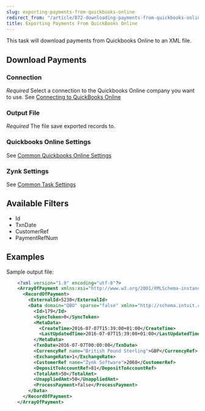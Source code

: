 ```yaml
---
slug: exporting-payments-from-quickbooks-online
redirect_from: "/article/872-downloading-payments-from-quickbooks-online"
title: Exporting Payments From QuickBooks Online
---
```



This task will download payments from Quickbooks Online to an XML file.


## Download Payments

### Connection
_Required_
Select a connection to the Quickbooks Online company you want to use. See [Connecting to QuickBooks Online](connecting-to-quickbooks-online)

### Output File
_Required_
The file save exported records to.

### Quickbooks Online Settings
See [Common Quickbooks Online Settings](common-quickbooks-online-settings)

### Zynk Settings
See [Common Task Settings](common-task-settings)

## Available Filters
- Id
- TxnDate
- CustomerRef
- PaymentRefNum


## Examples


Sample output file:


```xml
    <?xml version="1.0" encoding="utf-8"?>
    <ArrayOfPayment xmlns:xsi="http://www.w3.org/2001/XMLSchema-instance" xmlns:xsd="http://www.w3.org/2001/XMLSchema">
      <RecordOfPayment>
        <ExternalId>5230</ExternalId>
        <Data domain="QBO" sparse="false" xmlns="http://schema.intuit.com/finance/v3">
          <Id>179</Id>
          <SyncToken>0</SyncToken>
          <MetaData>
            <CreateTime>2016-07-07T15:39:00+01:00</CreateTime>
            <LastUpdatedTime>2016-07-07T15:39:00+01:00</LastUpdatedTime>
          </MetaData>
          <TxnDate>2016-07-07T00:00:00</TxnDate>
          <CurrencyRef name="British Pound Sterling">GBP</CurrencyRef>
          <ExchangeRate>1</ExchangeRate>
          <CustomerRef name="Zynk Software">2068</CustomerRef>
          <DepositToAccountRef>81</DepositToAccountRef>
          <TotalAmt>50</TotalAmt>
          <UnappliedAmt>50</UnappliedAmt>
          <ProcessPayment>false</ProcessPayment>
        </Data>
      </RecordOfPayment>
    </ArrayOfPayment>

```